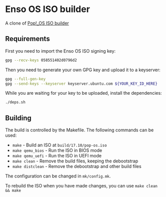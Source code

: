 # Enso OS ISO builder

A clone of [Pop!_OS ISO builder](https://github.com/pop-os/iso) 

## Requirements

First you need to import the Enso OS ISO signing key:

```sh
gpg --recv-keys 058551402d0796d2
```

Then you need to generate your own GPG key and upload it to a keyserver:

```sh
gpg --full-gen-key
gpg --send-keys --keyserver keyserver.ubuntu.com ${YOUR_KEY_ID_HERE}
```

While you are waiting for your key to be uploaded, install the dependencies:

```sh
./deps.sh
```

## Building

The build is controlled by the Makefile. The following commands can be used:
- `make` - Build an ISO at `build/17.10/pop-os.iso`
- `make qemu_bios` - Run the ISO in BIOS mode
- `make qemu_uefi` - Run the ISO in UEFI mode
- `make clean` - Remove the build files, keeping the debootstrap
- `make distclean` - Remove the debootstrap and other build files

The configuration can be changed in `mk/config.mk`.

To rebuild the ISO when you have made changes, you can use `make clean && make`

